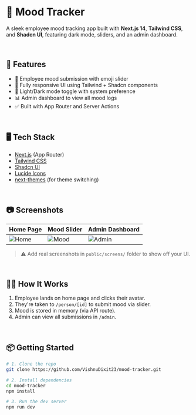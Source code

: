 # 🧠 Mood Tracker

A sleek employee mood tracking app built with **Next.js 14**, **Tailwind CSS**, and **Shadcn UI**, featuring dark mode, sliders, and an admin dashboard.

<br />

## 🚀 Features

- 🎯 Employee mood submission with emoji slider
- 🎨 Fully responsive UI using Tailwind + Shadcn components
- 🌙 Light/Dark mode toggle with system preference
- 📊 Admin dashboard to view all mood logs
- ✅ Built with App Router and Server Actions

<br />

## 🖥️ Tech Stack

- [Next.js](https://nextjs.org/) (App Router)
- [Tailwind CSS](https://tailwindcss.com/)
- [Shadcn UI](https://ui.shadcn.com/)
- [Lucide Icons](https://lucide.dev/)
- [next-themes](https://github.com/pacocoursey/next-themes) (for theme switching)

<br />

## 📷 Screenshots

| Home Page                              | Mood Slider                            | Admin Dashboard                        |
|----------------------------------------|----------------------------------------|----------------------------------------|
| ![Home](public/screens/home.png)       | ![Mood](public/screens/mood.png)       | ![Admin](public/screens/admin.png)     |

> ⚠️ Add real screenshots in `public/screens/` folder to show off your UI.

<br />

## 🧑‍💼 How It Works

1. Employee lands on home page and clicks their avatar.
2. They're taken to `/person/[id]` to submit mood via slider.
3. Mood is stored in memory (via API route).
4. Admin can view all submissions in `/admin`.

<br />

## 📦 Getting Started

```bash
# 1. Clone the repo
git clone https://github.com/VishnuDixit23/mood-tracker.git

# 2. Install dependencies
cd mood-tracker
npm install

# 3. Run the dev server
npm run dev
